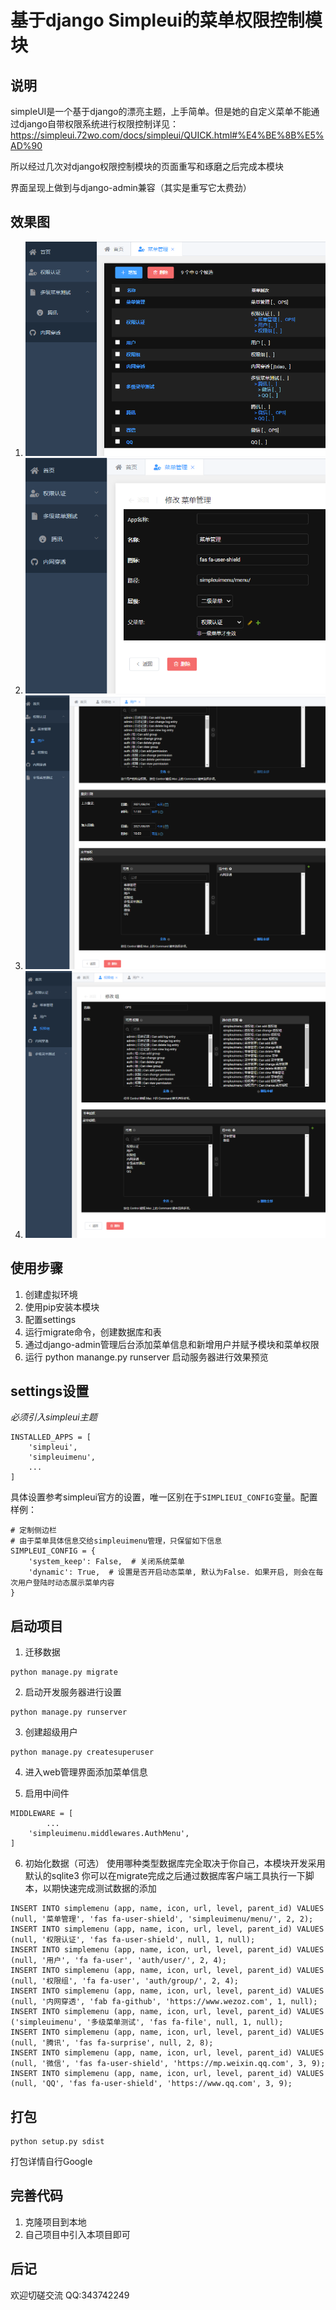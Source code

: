 
基于django Simpleui的菜单权限控制模块
====

## 说明
simpleUI是一个基于django的漂亮主题，上手简单。但是她的自定义菜单不能通过django自带权限系统进行权限控制详见：https://simpleui.72wo.com/docs/simpleui/QUICK.html#%E4%BE%8B%E5%AD%90

所以经过几次对django权限控制模块的页面重写和琢磨之后完成本模块

界面呈现上做到与django-admin兼容（其实是重写它太费劲）

## 效果图
1. ![菜单管理列表](docs/菜单管理列表.png)
1. ![菜单管理创建-修改](docs/菜单管理创建-修改.png)
1. ![菜单管理授权-用户](docs/菜单管理授权-用户.png)
1. ![菜单管理授权-组](docs/菜单管理授权-组.png)

## 使用步骤
1. 创建虚拟环境
2. 使用pip安装本模块
3. 配置settings
4. 运行migrate命令，创建数据库和表
5. 通过django-admin管理后台添加菜单信息和新增用户并赋予模块和菜单权限
6. 运行 python manange.py runserver 启动服务器进行效果预览

## settings设置
*必须引入simpleui主题*
```
INSTALLED_APPS = [
	'simpleui',
	'simpleuimenu',
	...
]
```
具体设置参考simpleui官方的设置，唯一区别在于`SIMPLIEUI_CONFIG`变量。配置样例：
```
# 定制侧边栏
# 由于菜单具体信息交给simpleuimenu管理，只保留如下信息
SIMPLEUI_CONFIG = {
    'system_keep': False,  # 关闭系统菜单
    'dynamic': True,  # 设置是否开启动态菜单, 默认为False. 如果开启, 则会在每次用户登陆时动态展示菜单内容
}
```

## 启动项目
1. 迁移数据
```
python manage.py migrate
```
2. 启动开发服务器进行设置
```
python manage.py runserver
```
3. 创建超级用户
```
python manage.py createsuperuser
```
4. 进入web管理界面添加菜单信息

5. 启用中间件
```
MIDDLEWARE = [
		...
	'simpleuimenu.middlewares.AuthMenu',
]
```

6. 初始化数据（可选）
使用哪种类型数据库完全取决于你自己，本模块开发采用默认的sqlite3
你可以在migrate完成之后通过数据库客户端工具执行一下脚本，以期快速完成测试数据的添加
```
INSERT INTO simplemenu (app, name, icon, url, level, parent_id) VALUES (null, '菜单管理', 'fas fa-user-shield', 'simpleuimenu/menu/', 2, 2);
INSERT INTO simplemenu (app, name, icon, url, level, parent_id) VALUES (null, '权限认证', 'fas fa-user-shield', null, 1, null);
INSERT INTO simplemenu (app, name, icon, url, level, parent_id) VALUES (null, '用户', 'fa fa-user', 'auth/user/', 2, 4);
INSERT INTO simplemenu (app, name, icon, url, level, parent_id) VALUES (null, '权限组', 'fa fa-user', 'auth/group/', 2, 4);
INSERT INTO simplemenu (app, name, icon, url, level, parent_id) VALUES (null, '内网穿透', 'fab fa-github', 'https://www.wezoz.com', 1, null);
INSERT INTO simplemenu (app, name, icon, url, level, parent_id) VALUES ('simpleuimenu', '多级菜单测试', 'fas fa-file', null, 1, null);
INSERT INTO simplemenu (app, name, icon, url, level, parent_id) VALUES (null, '腾讯', 'fas fa-surprise', null, 2, 8);
INSERT INTO simplemenu (app, name, icon, url, level, parent_id) VALUES (null, '微信', 'fas fa-user-shield', 'https://mp.weixin.qq.com', 3, 9);
INSERT INTO simplemenu (app, name, icon, url, level, parent_id) VALUES (null, 'QQ', 'fas fa-user-shield', 'https://www.qq.com', 3, 9);
```

## 打包
```
python setup.py sdist
```
打包详情自行Google

## 完善代码
1. 克隆项目到本地
2. 自己项目中引入本项目即可

## 后记
欢迎切磋交流 QQ:343742249
